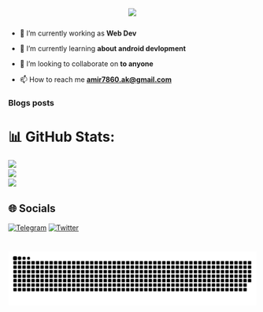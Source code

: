 <!--[![MasterHead](https://developers.giphy.com/branch/master/static/api-512d36c09662682717108a38bbb5c57d.gif)](https://rishavchanda.io)
<img align="right" src="https://visitor-badge.laobi.icu/badge?page_id=mohdamirr.mohdamirr">-->


<h1 align="center">
  <a href="https://git.io/typing-svg">
    <img src="https://readme-typing-svg.herokuapp.com/?lines=Hello,+There!+👋;I+am+Aamir+Ali...;Nice+to+meet+you!&center=true&size=30">
  </a>
  
 
</h1>
<!--<h3 align="center">A passionate for android</h3>-->



<!--<p align="left"> <a href="https://twitter.com/aamir__alli" target="blank"><img src="https://img.shields.io/twitter/follow/aamir__alli?logo=twitter&style=for-the-badge" alt="aamir__alli" /></a> </p>-->

- 🔭 I’m currently working as **Web Dev**

- 🌱 I’m currently learning **about android devlopment**

- 👯 I’m looking to collaborate on **to anyone**

- 📫 How to reach me **amir7860.ak@gmail.com**

<!--- ⚡ Fun fact **i am funny some time**-->

### Blogs posts
<!-- BLOG-POST-LIST:START -->
<!-- BLOG-POST-LIST:END -->

# 📊 GitHub Stats:
![](https://github-readme-stats.vercel.app/api?username=aamirr-ali&theme=dark&hide_border=true&include_all_commits=true&count_private=true)<br/>
![](https://github-readme-streak-stats.herokuapp.com/?user=AAMIRR-ALI&theme=dark&hide_border=true)<br/>
![](https://github-readme-stats.vercel.app/api/top-langs/?username=AAMIRR-ALI&theme=dark&hide_border=true&include_all_commits=true&count_private=true&layout=compact)

 ## 🌐 Socials
<!--[![Instagram](https://img.shields.io/badge/Instagram-%23E4405F.svg?logo=Instagram&logoColor=white)](https://instagram.com/aamirr-)-->
<!--[![LinkedIn](https://img.shields.io/badge/LinkedIn-%230077B5.svg?logo=linkedin&logoColor=white)](https://linkedin.com/in/aamirr__ali)-->
[![Telegram](https://img.shields.io/badge/Telegram-%231DA1F2.svg?logo=Telegram&logoColor=white)](http://t.me/Y_azzdan)  [![Twitter](https://img.shields.io/badge/Twitter-%231DA1F2.svg?logo=Twitter&logoColor=white)](https://twitter.com/Y_azzdan)

###

<br clear="both">

<img src="https://raw.githubusercontent.com/bimashazaman/Github-snake-SVG/master/snake.svg" alt="Snake animation" />

###
